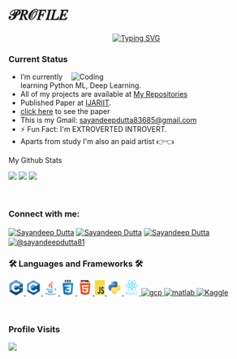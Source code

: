 # 𝒫𝑅𝒪𝐹𝐼𝐿𝐸
<p align="center">
<a href="https://github.com/drkostas">
    <img src="https://readme-typing-svg.demolab.com?font=Georgia&size=18&duration=2000&pause=100&multiline=true&width=500&height=80&lines=Sayandeep+Dutta;Student+%7C+B.Tech in ECE+Narula Institute of Technology +%7C;AI and ML+%7C+Computer+Vision+%7C" alt="Typing SVG" />
</a>
<br/>

<h3 align="left">Current Status</h3>
<img align="right" alt="Coding" width="380" src="https://media.giphy.com/media/4rZA5D22301iMgrUNd/giphy.gif">

- I’m currently learning Python ML, Deep Learning.
- All of my projects are available at [My Repositories](https://github.com/Sayandeep15?tab=repositories)
- Published Paper at [IJARIIT](https://www.ijariit.com/?utm_source=pdf&utm_medium=edition&utm_campaign=OmAkSols&utm_term=V8I4-1199).
-  [click here](https://www.ijariit.com/manuscript/fast-pothole-detection-with-the-yolo-algorithm/) to see the paper
- This is my Gmail: sayandeepdutta83685@gmail.com
- ⚡ Fun Fact: I'm EXTROVERTED INTROVERT. 
- Aparts from study I'm also an paid artist 👉👈

My Github Stats

![](http://github-profile-summary-cards.vercel.app/api/cards/profile-details?username=Sayandeep15&theme=dracula) 
![](http://github-profile-summary-cards.vercel.app/api/cards/repos-per-language?username=Sayandeep15&theme=dracula) 
![](http://github-profile-summary-cards.vercel.app/api/cards/most-commit-language?username=Sayandeep15&theme=dracula)

<br>

<h3 align="left">Connect with me:</h3>

<p align="left">

<a href="https://www.linkedin.com/in/sayandeep-dutta-profile/" target="blank"><img align="center" src="https://raw.githubusercontent.com/rahuldkjain/github-profile-readme-generator/master/src/images/icons/Social/linked-in-alt.svg" alt="Sayandeep Dutta" height="30" width="30" /></a>
<a href="https://www.facebook.com/profile.php?id=100036169861218" target="blank"><img align="center" src="https://raw.githubusercontent.com/rahuldkjain/github-profile-readme-generator/master/src/images/icons/Social/facebook.svg" alt="Sayandeep Dutta" height="30" width="30" /></a>
<a href="https://www.instagram.com/i_am_sayandeep/" target="blank"><img align="center" src="https://raw.githubusercontent.com/rahuldkjain/github-profile-readme-generator/master/src/images/icons/Social/instagram.svg" alt="Sayandeep Dutta" height="30" width="30" /></a>
<a href="https://www.hackerrank.com/sayandeepdutta81" target="blank"><img align="center" src="https://raw.githubusercontent.com/rahuldkjain/github-profile-readme-generator/master/src/images/icons/Social/hackerrank.svg" alt="@sayandeepdutta81" height="40" width="40" /></a>

</p>


<h3 align="left">🛠️ Languages and Frameworks 🛠️</h3>
<p align="left">
<a href="https://www.w3schools.com/cpp/" target="_blank" rel="noreferrer"> <img src="https://raw.githubusercontent.com/devicons/devicon/master/icons/cplusplus/cplusplus-original.svg" alt="cplusplus" width="30" height="30"/> </a><a href="https://aws.amazon.com" target="_blank" rel="noreferrer">  </a> <a href="https://www.cprogramming.com/" target="_blank" rel="noreferrer"> <img src="https://raw.githubusercontent.com/devicons/devicon/master/icons/c/c-original.svg" alt="c" width="30" height="30"/> </a> <a href="https://www.java.com" target="_blank" rel="noreferrer"> <img src="https://raw.githubusercontent.com/devicons/devicon/master/icons/java/java-original.svg" alt="java" width="30" height="30"/> </a>  <a href="https://www.w3schools.com/css/" target="_blank" rel="noreferrer"> <img src="https://raw.githubusercontent.com/devicons/devicon/master/icons/css3/css3-original-wordmark.svg" alt="css3" width="30" height="30"/><a href="https://www.w3.org/html/" target="_blank" rel="noreferrer"> <img src="https://raw.githubusercontent.com/devicons/devicon/master/icons/html5/html5-original-wordmark.svg" alt="html5" width="30" height="30"/> </a> </a><a href="https://developer.mozilla.org/en-US/docs/Web/JavaScript" target="_blank" rel="noreferrer"> <img src="https://raw.githubusercontent.com/devicons/devicon/master/icons/javascript/javascript-original.svg" alt="javascript" width="20" height="30"/> </a> <a href="https://www.python.org" target="_blank" rel="noreferrer"> <img src="https://raw.githubusercontent.com/devicons/devicon/master/icons/python/python-original.svg" alt="python" width="30" height="30"/> </a>  <a href="https://reactjs.org/" target="_blank" rel="noreferrer"> <img src="https://raw.githubusercontent.com/devicons/devicon/master/icons/react/react-original-wordmark.svg" alt="react" width="30" height="30"/> </a>  <a href="https://cloud.google.com" target="_blank" rel="noreferrer"> <img src="https://www.vectorlogo.zone/logos/google_cloud/google_cloud-icon.svg" alt="gcp" width="30" height="30"/> </a><a href="https://www.mathworks.com/" target="_blank" rel="noreferrer"> <img src="https://upload.wikimedia.org/wikipedia/commons/2/21/Matlab_Logo.png" alt="matlab" width="30" height="30"/> </a><a href="https://www.kaggle.com/mesayandeep/code"> <img src="https://www.kaggle.com/static/images/site-logo.svg" alt="Kaggle" width="30" height="30"/> </a>
</p>

<br>



<div align="left">
  <h3><b>Profile Visits</b></h3>
</div>

<p align="left"><img src="https://profile-counter.glitch.me/Sayandeep15/count.svg" /></p>



